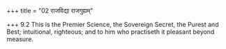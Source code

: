 +++
title = "02 राजविद्या राजगुह्यम्"

+++
9.2 This is the Premier Science, the Sovereign Secret, the Purest and
Best; intuitional, righteous; and to him who practiseth it pleasant
beyond measure.

